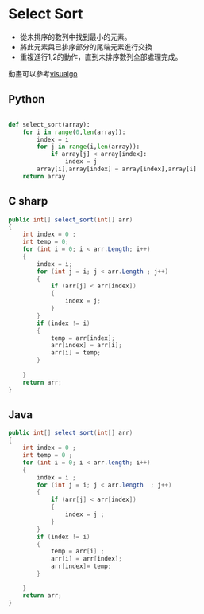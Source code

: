 # Select Sort

<ul>
    <li>從未排序的數列中找到最小的元素。</li>
    <li>將此元素與已排序部分的尾端元素進行交換</li>
    <li>重複進行1,2的動作，直到未排序數列全部處理完成。</li>
</ul>

動畫可以參考<a href ="https://visualgo.net/en/sorting">visualgo </a>


## Python




``` python

def select_sort(array):    
    for i in range(0,len(array)):        
        index = i
        for j in range(i,len(array)):
            if array[j] < array[index]:
                index = j                
        array[i],array[index] = array[index],array[i]   
    return array
```


## C sharp

``` csharp
public int[] select_sort(int[] arr)
{
    int index = 0 ;
    int temp = 0;
    for (int i = 0; i < arr.Length; i++)
    {
        index = i;
        for (int j = i; j < arr.Length ; j++)
        {
            if (arr[j] < arr[index])
            {
                index = j;                   
            }
        }
        if (index != i)
        {
            temp = arr[index];
            arr[index] = arr[i];
            arr[i] = temp;
        }
        
    }
    return arr;
}
```

## Java

``` Java
public int[] select_sort(int[] arr)
{       
    int index = 0 ;
    int temp = 0 ;   
    for (int i = 0; i < arr.length; i++)
    {
        index = i ;
        for (int j = i; j < arr.length  ; j++)
        {                    
            if (arr[j] < arr[index])
            {
                index = j ;                  
            }
        }
        if (index != i)
        {   
            temp = arr[i] ;
            arr[i] = arr[index];
            arr[index]= temp;  
        }  

    }
    return arr;
}

```









